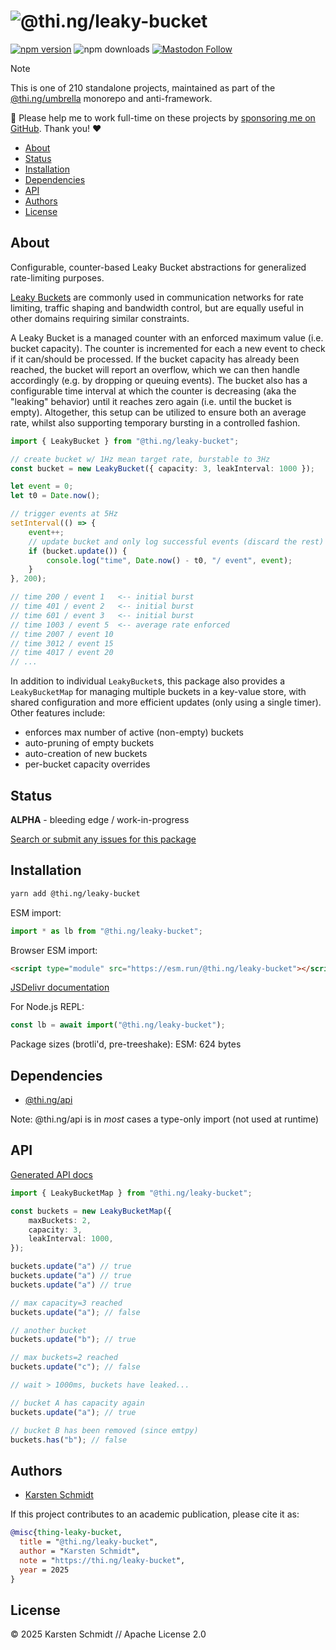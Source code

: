 <!-- This file is generated - DO NOT EDIT! -->
<!-- Please see: https://github.com/thi-ng/umbrella/blob/develop/CONTRIBUTING.md#changes-to-readme-files -->
# ![@thi.ng/leaky-bucket](https://raw.githubusercontent.com/thi-ng/umbrella/develop/assets/banners/thing-leaky-bucket.svg?92dc6543)

[![npm version](https://img.shields.io/npm/v/@thi.ng/leaky-bucket.svg)](https://www.npmjs.com/package/@thi.ng/leaky-bucket)
![npm downloads](https://img.shields.io/npm/dm/@thi.ng/leaky-bucket.svg)
[![Mastodon Follow](https://img.shields.io/mastodon/follow/109331703950160316?domain=https%3A%2F%2Fmastodon.thi.ng&style=social)](https://mastodon.thi.ng/@toxi)

> [!NOTE]
> This is one of 210 standalone projects, maintained as part
> of the [@thi.ng/umbrella](https://github.com/thi-ng/umbrella/) monorepo
> and anti-framework.
>
> 🚀 Please help me to work full-time on these projects by [sponsoring me on
> GitHub](https://github.com/sponsors/postspectacular). Thank you! ❤️

- [About](#about)
- [Status](#status)
- [Installation](#installation)
- [Dependencies](#dependencies)
- [API](#api)
- [Authors](#authors)
- [License](#license)

## About

Configurable, counter-based Leaky Bucket abstractions for generalized rate-limiting purposes.

[Leaky Buckets](https://en.wikipedia.org/wiki/Leaky_bucket) are commonly used in
communication networks for rate limiting, traffic shaping and bandwidth control,
but are equally useful in other domains requiring similar constraints.

A Leaky Bucket is a managed counter with an enforced maximum value (i.e. bucket
capacity). The counter is incremented for each a new event to check if it
can/should be processed. If the bucket capacity has already been reached, the
bucket will report an overflow, which we can then handle accordingly (e.g. by
dropping or queuing events). The bucket also has a configurable time interval at
which the counter is decreasing (aka the "leaking" behavior) until it reaches
zero again (i.e. until the bucket is empty). Altogether, this setup can be
utilized to ensure both an average rate, whilst also supporting temporary
bursting in a controlled fashion.

```ts tangle:export/readme-1.ts
import { LeakyBucket } from "@thi.ng/leaky-bucket";

// create bucket w/ 1Hz mean target rate, burstable to 3Hz
const bucket = new LeakyBucket({ capacity: 3, leakInterval: 1000 });

let event = 0;
let t0 = Date.now();

// trigger events at 5Hz
setInterval(() => {
    event++;
    // update bucket and only log successful events (discard the rest)
    if (bucket.update()) {
        console.log("time", Date.now() - t0, "/ event", event);
    }
}, 200);

// time 200 / event 1   <-- initial burst
// time 401 / event 2   <-- initial burst
// time 601 / event 3   <-- initial burst
// time 1003 / event 5  <-- average rate enforced
// time 2007 / event 10
// time 3012 / event 15
// time 4017 / event 20
// ...
```

In addition to individual `LeakyBucket`s, this package also provides a
`LeakyBucketMap` for managing multiple buckets in a key-value store, with shared
configuration and more efficient updates (only using a single timer). Other
features include:

- enforces max number of active (non-empty) buckets
- auto-pruning of empty buckets
- auto-creation of new buckets
- per-bucket capacity overrides

## Status

**ALPHA** - bleeding edge / work-in-progress

[Search or submit any issues for this package](https://github.com/thi-ng/umbrella/issues?q=%5Bleaky-bucket%5D+in%3Atitle)

## Installation

```bash
yarn add @thi.ng/leaky-bucket
```

ESM import:

```ts
import * as lb from "@thi.ng/leaky-bucket";
```

Browser ESM import:

```html
<script type="module" src="https://esm.run/@thi.ng/leaky-bucket"></script>
```

[JSDelivr documentation](https://www.jsdelivr.com/)

For Node.js REPL:

```js
const lb = await import("@thi.ng/leaky-bucket");
```

Package sizes (brotli'd, pre-treeshake): ESM: 624 bytes

## Dependencies

- [@thi.ng/api](https://github.com/thi-ng/umbrella/tree/develop/packages/api)

Note: @thi.ng/api is in _most_ cases a type-only import (not used at runtime)

## API

[Generated API docs](https://docs.thi.ng/umbrella/leaky-bucket/)

```ts tangle:export/readme-2.ts
import { LeakyBucketMap } from "@thi.ng/leaky-bucket";

const buckets = new LeakyBucketMap({
    maxBuckets: 2,
    capacity: 3,
    leakInterval: 1000,
});

buckets.update("a") // true
buckets.update("a") // true
buckets.update("a") // true

// max capacity=3 reached
buckets.update("a"); // false

// another bucket
buckets.update("b"); // true

// max buckets=2 reached
buckets.update("c"); // false

// wait > 1000ms, buckets have leaked...

// bucket A has capacity again
buckets.update("a"); // true

// bucket B has been removed (since emtpy)
buckets.has("b"); // false
```

## Authors

- [Karsten Schmidt](https://thi.ng)

If this project contributes to an academic publication, please cite it as:

```bibtex
@misc{thing-leaky-bucket,
  title = "@thi.ng/leaky-bucket",
  author = "Karsten Schmidt",
  note = "https://thi.ng/leaky-bucket",
  year = 2025
}
```

## License

&copy; 2025 Karsten Schmidt // Apache License 2.0
